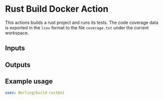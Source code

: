 # Rust Build Docker Action

This actions builds a rust project and runs its tests. The code coverage data is exported in the `lcov` format to the file `coverage.txt` under the current workspace.

## Inputs

## Outputs

## Example usage
```yaml
uses: Berling/build-rust@v1
```
